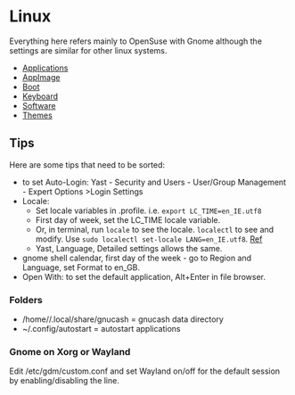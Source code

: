 # Linux

Everything here refers mainly to OpenSuse with Gnome although the settings are similar for other linux systems.

- [Applications](applications)
- [AppImage](appimage)
- [Boot](boot)
- [Keyboard](keyboard)
- [Software](software)
- [Themes](themes)

## Tips

Here are some tips that need to be sorted:

- to set Auto-Login: Yast - Security and Users - User/Group Management - Expert Options >Login Settings 
- Locale:
    - Set locale variables in .profile. i.e. `export LC_TIME=en_IE.utf8`
    - First day of week, set the LC_TIME locale variable.
    - Or, in terminal, run `locale` to see the locale. `localectl` to see and modify. Use `sudo localectl set-locale LANG=en_IE.utf8`. [Ref](https://www.cyberciti.biz/faq/how-to-set-locales-i18n-on-a-linux-unix/)
    - Yast, Language, Detailed settings allows the same.
- gnome shell calendar, first day of the week - go to Region and Language, set Format to en_GB.
- Open With: to set the default application, Alt+Enter in file browser.

### Folders

- /home/<user>/.local/share/gnucash = gnucash data directory
- ~/.config/autostart  = autostart applications

### Gnome on Xorg or Wayland

Edit /etc/gdm/custom.conf and set Wayland on/off for the default session by enabling/disabling the line.
